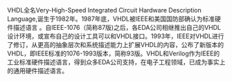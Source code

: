 VHDL全名Very-High-Speed Integrated Circuit Hardware Description Language,诞生于1982年。1987年底，VHDL被IEEE和美国国防部确认为标准硬件描述语言 。自IEEE-1076（简称87版)之后，各EDA公司相继推出自己的VHDL设计环境，或宣布自己的设计工具可以和VHDL接口。1993年，IEEE对VHDL进行了修订，从更高的抽象层次和系统描述能力上扩展VHDL的内容，公布了新版本的VHDL，即IEEE标准的1076-1993版本，简称93版。VHDL和Verilog作为IEEE的工业标准硬件描述语言，得到众多EDA公司支持，在电子工程领域，已成为事实上的通用硬件描述语言。